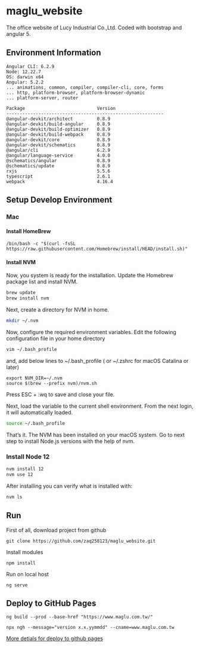 # maglu_website

The office website of Lucy Industrial Co.,Ltd. Coded with bootstrap and angular 5.

## Environment Information

```
Angular CLI: 6.2.9
Node: 12.22.7
OS: darwin x64
Angular: 5.2.2
... animations, common, compiler, compiler-cli, core, forms
... http, platform-browser, platform-browser-dynamic
... platform-server, router

Package                           Version
-----------------------------------------------------------
@angular-devkit/architect         0.8.9
@angular-devkit/build-angular     0.8.9
@angular-devkit/build-optimizer   0.8.9
@angular-devkit/build-webpack     0.8.9
@angular-devkit/core              0.8.9
@angular-devkit/schematics        0.8.9
@angular/cli                      6.2.9
@angular/language-service         4.0.0
@schematics/angular               0.8.9
@schematics/update                0.8.9
rxjs                              5.5.6
typescript                        2.6.1
webpack                           4.16.4
```

## Setup Develop Environment

### Mac

#### Install HomeBrew

```
/bin/bash -c "$(curl -fsSL https://raw.githubusercontent.com/Homebrew/install/HEAD/install.sh)"
```

#### Install NVM

Now, you system is ready for the installation. Update the Homebrew package list and install NVM.

```sh
brew update
brew install nvm
```

Next, create a directory for NVM in home.

```sh
mkdir ~/.nvm
```

Now, configure the required environment variables. Edit the following configuration file in your home directory

```sh
vim ~/.bash_profile
```

and, add below lines to ~/.bash_profile ( or ~/.zshrc for macOS Catalina or later)

```
export NVM_DIR=~/.nvm
source $(brew --prefix nvm)/nvm.sh
```

Press ESC + :wq to save and close your file.

Next, load the variable to the current shell environment. From the next login, it will automatically loaded.

```sh
source ~/.bash_profile
```

That’s it. The NVM has been installed on your macOS system. Go to next step to install Node.js versions with the help of nvm.

### Install Node 12

```sh
nvm install 12
nvm use 12
```

After installing you can verify what is installed with:

```sh
nvm ls
```

## Run

First of all, download project from github

```
git clone https://github.com/zaq258123/maglu_website.git
```

Install modules

```
npm install
```

Run on local host

```
ng serve
```

## Deploy to GitHub Pages

```
ng build --prod --base-href "https://www.maglu.com.tw/"
```

```
npx ngh --message="version x.x.yymmdd" --cname=www.maglu.com.tw
```

[More detials for deploy to github pages](https://josephjsf2.github.io/angular/2019/06/13/deploy-angular-to-gitpage.html)
